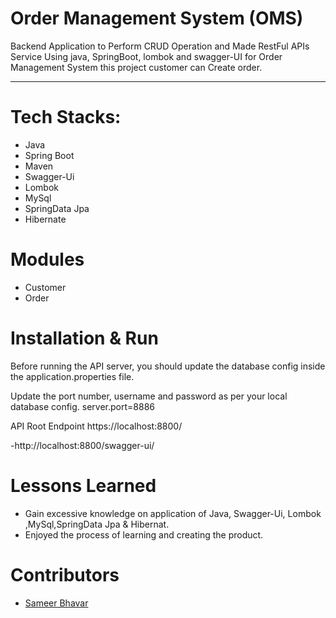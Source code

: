 #  Order Management System (OMS)

 Backend Application to Perform CRUD Operation and Made RestFul APIs Service Using java, SpringBoot, lombok and swagger-UI for Order Management System this project customer can Create order.

___________________________________________________________________________________________________________________________________________________________

# Tech Stacks: 

* Java
* Spring Boot
* Maven
* Swagger-Ui
* Lombok
* MySql
* SpringData Jpa
* Hibernate

# Modules 

* Customer
* Order

# Installation & Run 

Before running the API server, you should update the database config inside the application.properties file.

Update the port number, username and password as per your local database config. server.port=8886

API Root Endpoint https://localhost:8800/

-http://localhost:8800/swagger-ui/


# Lessons Learned 

* Gain excessive knowledge on application of Java, Swagger-Ui, Lombok ,MySql,SpringData Jpa & Hibernat.
* Enjoyed the process of learning and creating the product.


# Contributors 

* [Sameer Bhavar](https://github.com/sameerbhavar)

